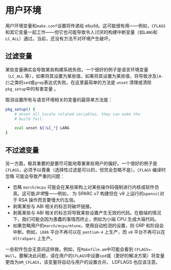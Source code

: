 # 用户环境

用户环境变量和`make.conf`设置将传递给 ebuild。这可能很有用——例如，`CFLAGS`和其它变量一起工作——但它也可能导致令人讨厌的构建中断变量（如`LANG`和`LC_ALL`）通过。当前，还没有方法不对环境产生破坏。

## 过滤变量

某些变量确实会导致某些构建系统失败。一个很好的例子是语言环境变量（`LC_ALL` 等），如果将其设置为某些值，如果将其设置为某些值，将导致涉及`[A-Z]`之类的`sed`或`grep`表达式失败。在这里最简单的方法是 `unset` 清理或清除`pkg_setup`中的有害变量 。

取消设置所有与语言环境相关的变量的最简单方法是：

```bash
pkg_setup() {
	# Unset all locale related variables, they can make the
	# build fail.

	eval unset ${!LC_*} LANG
}
```

## 不过滤变量

另一方面，极其重要的是要尽可能地尊重某些用户的偏好。一个很好的例子是 `CFLAGS`，必须予以尊重（选择性过滤是可以的，但完全忽略不是）。`CFLAGS` 编译时忽略 可能会导致严重的问题：

- 忽略 `march/mcpu` 可能会在某些架构上对某些操作码强制进行内核或软件仿真。这可能*非常*慢——例如， 为 SPARC v7 构建但在 v9 上运行的`openssl`对于 RSA 操作而言要慢大约五倍。
- 剥离某些与 ABI 相关的标志将破坏链接。
- 剥离某些与 ABI 相关的标志将导致某些设置产生无效的代码。在极端的情况下，我们可能会因为愚蠢的事情而终止，例如为小端 CPU 生成大端代码。
- 如果忽略用户的`march/mcpu/mtune`，使用自动检测的设置，则 GRP 和阶段会中断。例如，`i686` 平台不再可以在 `pentium-4` 上生产，而 `v8` 平台不再可以在 `UltraSparc` 上生产。

一些软件包会无意间这样做。例如，在`Makefile.am`中可能会看到 `CFLAGS=-Wall`。要解决此问题，请在用户的`CFLAGS`中设置`sed`或（更好的解决方案）将变量更改为`AM_CFLAGS`，该变量将自动与用户的设置合并。 LDFLAGS 也应该注意。
